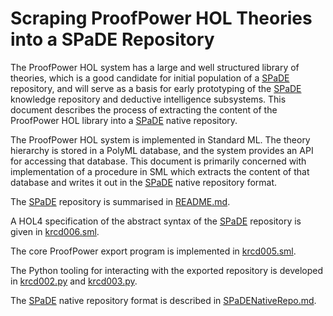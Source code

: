 # Scraping ProofPower HOL Theories into a SPaDE Repository

The ProofPower HOL system has a large and well structured library of theories, which is a good candidate for initial population of a [SPaDE](../docs/tlad001.md#spade) repository, and will serve as a basis for early prototyping of the [SPaDE](../docs/tlad001.md#spade) knowledge repository and deductive intelligence subsystems.
This document describes the process of extracting the content of the ProofPower HOL library into a [SPaDE](../docs/tlad001.md#spade) native repository.

The ProofPower HOL system is implemented in Standard ML.
The theory hierarchy is stored in a PolyML database, and the system provides an API for accessing that database.
This document is primarily concerned with implementation of a procedure in SML which extracts the content of that database and writes it out in the [SPaDE](../docs/tlad001.md#spade) native repository format.

The [SPaDE](../docs/tlad001.md#spade) repository is summarised in [README.md](README.md).

A HOL4 specification of the abstract syntax of the [SPaDE](../docs/tlad001.md#spade) repository is given in [krcd006.sml](krcd006.sml).

The core ProofPower export program is implemented in [krcd005.sml](krcd005.sml).

The Python tooling for interacting with the exported repository is developed in [krcd002.py](krcd002.py) and [krcd003.py](krcd003.py).

The [SPaDE](../docs/tlad001.md#spade) native repository format is described in [SPaDENativeRepo.md](krdd002.md).
